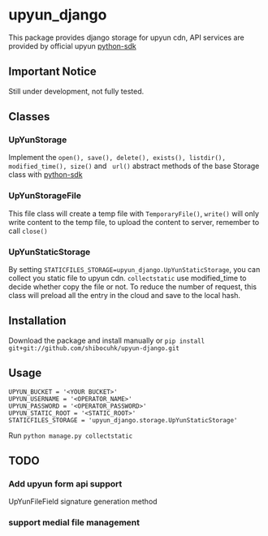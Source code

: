 # upyun_django
This package provides django storage for upyun cdn, API services are provided by official upyun [python-sdk](https://github.com/upyun/python-sdk)
## Important Notice
Still under development, not fully tested. 
## Classes

### UpYunStorage
Implement the `open(), save(), delete(), exists(), listdir(), modified_time(), size()` and ` url()` abstract methods of the base Storage class with [python-sdk](https://github.com/upyun/python-sdk)

### UpYunStorageFile
This file class will create a temp file with `TemporaryFile()`, `write()` will only write content to the temp file, to upload the content to server, remember to call `close()`

### UpYunStaticStorage
By setting `STATICFILES_STORAGE=upyun_django.UpYunStaticStorage`, you can collect you static file to upyun cdn.
`collectstatic` use modified_time to decide whether copy the file or not. To reduce the number of request, this class will preload
all the entry in the cloud and save to the local hash.


## Installation
Download the package and install manually or `pip install git+git://github.com/shibocuhk/upyun-django.git`

## Usage
```
UPYUN_BUCKET = '<YOUR BUCKET>'
UPYUN_USERNAME = '<OPERATOR_NAME>'
UPYUN_PASSWORD = '<OPERATOR_PASSWORD>'
UPYUN_STATIC_ROOT = '<STATIC_ROOT>'
STATICFILES_STORAGE = 'upyun_django.storage.UpYunStaticStorage'
```
Run
`python manage.py collectstatic`

## TODO
### Add upyun form api support
UpYunFileField
signature generation method
### support medial file management

